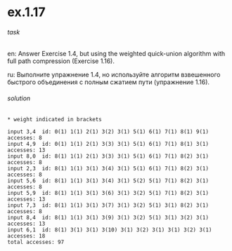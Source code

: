 # ex.1.17

###### task

en: Answer Exercise 1.4, but using the weighted quick-union algorithm
with full path compression (Exercise 1.16).

ru: Выполните упражнение 1.4, но используйте алгоритм взвешенного
быстрого объединения с полным сжатием пути (упражнение 1.16).

###### solution
```
* weight indicated in brackets

input 3,4  id: 0(1) 1(1) 2(1) 3(2) 3(1) 5(1) 6(1) 7(1) 8(1) 9(1)  accesses: 8
input 4,9  id: 0(1) 1(1) 2(1) 3(3) 3(1) 5(1) 6(1) 7(1) 8(1) 3(1)  accesses: 13
input 8,0  id: 8(1) 1(1) 2(1) 3(3) 3(1) 5(1) 6(1) 7(1) 8(2) 3(1)  accesses: 8
input 2,3  id: 8(1) 1(1) 3(1) 3(4) 3(1) 5(1) 6(1) 7(1) 8(2) 3(1)  accesses: 8
input 5,6  id: 8(1) 1(1) 3(1) 3(4) 3(1) 5(2) 5(1) 7(1) 8(2) 3(1)  accesses: 8
input 5,9  id: 8(1) 1(1) 3(1) 3(6) 3(1) 3(2) 5(1) 7(1) 8(2) 3(1)  accesses: 13
input 7,3  id: 8(1) 1(1) 3(1) 3(7) 3(1) 3(2) 5(1) 3(1) 8(2) 3(1)  accesses: 8
input 8,4  id: 8(1) 1(1) 3(1) 3(9) 3(1) 3(2) 5(1) 3(1) 3(2) 3(1)  accesses: 13
input 6,1  id: 8(1) 3(1) 3(1) 3(10) 3(1) 3(2) 3(1) 3(1) 3(2) 3(1)  accesses: 18
total accesses: 97

```
